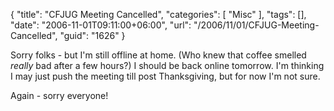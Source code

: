 {
	"title": "CFJUG Meeting Cancelled",
	"categories": [
		"Misc"
	],
	"tags": [],
	"date": "2006-11-01T09:11:00+06:00",
	"url": "/2006/11/01/CFJUG-Meeting-Cancelled",
	"guid": "1626"
}

Sorry folks - but I'm still offline at home. (Who knew that coffee smelled <i>really</i> bad after a few hours?) I should be back online tomorrow. I'm thinking I may just push the meeting till post Thanksgiving, but for now I'm not sure. 

Again - sorry everyone!